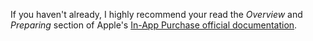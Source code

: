 If you haven't already, I highly recommend your read the *Overview* and *Preparing* section of Apple's [In-App Purchase official documentation](https://developer.apple.com/in-app-purchase).
